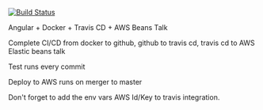 [![Build Status](https://travis-ci.org/canivel/docker_angular.svg?branch=master)](https://travis-ci.org/canivel/docker_angular)

Angular + Docker + Travis CD + AWS Beans Talk

Complete CI/CD from docker to github, github to travis cd, travis cd to AWS Elastic beans talk

Test runs every commit

Deploy to AWS runs on merger to master

Don't forget to add the env vars AWS Id/Key to travis integration.

